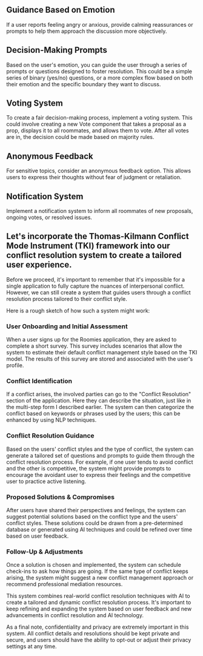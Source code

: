 ## Guidance Based on Emotion
If a user reports feeling angry or anxious, provide calming reassurances or prompts to help them approach the discussion more objectively.

## Decision-Making Prompts
Based on the user's emotion, you can guide the user through a series of prompts or questions designed to foster resolution. This could be a simple series of binary (yes/no) questions, or a more complex flow based on both their emotion and the specific boundary they want to discuss.

## Voting System
To create a fair decision-making process, implement a voting system. This could involve creating a new Vote component that takes a proposal as a prop, displays it to all roommates, and allows them to vote. After all votes are in, the decision could be made based on majority rules.

## Anonymous Feedback
For sensitive topics, consider an anonymous feedback option. This allows users to express their thoughts without fear of judgment or retaliation.

## Notification System
Implement a notification system to inform all roommates of new proposals, ongoing votes, or resolved issues.

## Let's incorporate the Thomas-Kilmann Conflict Mode Instrument (TKI) framework into our conflict resolution system to create a tailored user experience.

Before we proceed, it's important to remember that it's impossible for a single application to fully capture the nuances of interpersonal conflict. However, we can still create a system that guides users through a conflict resolution process tailored to their conflict style.

Here is a rough sketch of how such a system might work:

### User Onboarding and Initial Assessment
When a user signs up for the Roomies application, they are asked to complete a short survey. This survey includes scenarios that allow the system to estimate their default conflict management style based on the TKI model. The results of this survey are stored and associated with the user's profile.

### Conflict Identification
If a conflict arises, the involved parties can go to the "Conflict Resolution" section of the application. Here they can describe the situation, just like in the multi-step form I described earlier. The system can then categorize the conflict based on keywords or phrases used by the users; this can be enhanced by using NLP techniques.

### Conflict Resolution Guidance
Based on the users' conflict styles and the type of conflict, the system can generate a tailored set of questions and prompts to guide them through the conflict resolution process. For example, if one user tends to avoid conflict and the other is competitive, the system might provide prompts to encourage the avoidant user to express their feelings and the competitive user to practice active listening.

### Proposed Solutions & Compromises
After users have shared their perspectives and feelings, the system can suggest potential solutions based on the conflict type and the users' conflict styles. These solutions could be drawn from a pre-determined database or generated using AI techniques and could be refined over time based on user feedback.

### Follow-Up & Adjustments
Once a solution is chosen and implemented, the system can schedule check-ins to ask how things are going. If the same type of conflict keeps arising, the system might suggest a new conflict management approach or recommend professional mediation resources.

This system combines real-world conflict resolution techniques with AI to create a tailored and dynamic conflict resolution process. It's important to keep refining and expanding the system based on user feedback and new advancements in conflict resolution and AI technology.

As a final note, confidentiality and privacy are extremely important in this system. All conflict details and resolutions should be kept private and secure, and users should have the ability to opt-out or adjust their privacy settings at any time.
